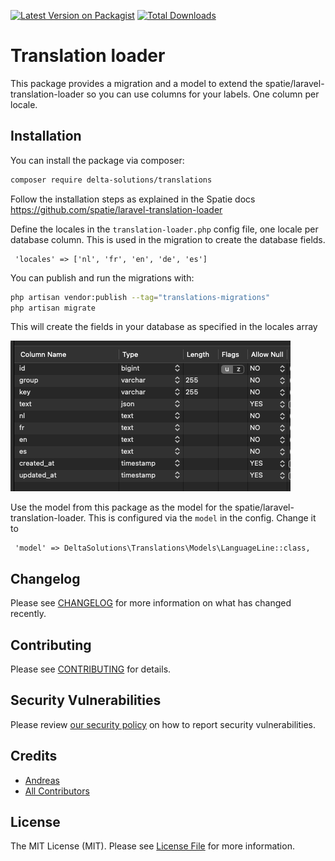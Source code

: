 [![Latest Version on Packagist](https://img.shields.io/packagist/v/delta-solutions/translations.svg?style=flat-square)](https://packagist.org/packages/delta-solutions/translations)
[![Total Downloads](https://img.shields.io/packagist/dt/delta-solutions/translations.svg?style=flat-square)](https://packagist.org/packages/delta-solutions/translations)

# Translation loader

This package provides a migration and a model to extend the spatie/laravel-translation-loader so you can use columns for your labels.  One column per locale.


## Installation

You can install the package via composer:

```bash
composer require delta-solutions/translations
```

Follow the installation steps as explained in the Spatie docs https://github.com/spatie/laravel-translation-loader

Define the locales in the `translation-loader.php` config file, one locale per database column.  This is used in the migration to create the database fields.

```
 'locales' => ['nl', 'fr', 'en', 'de', 'es']   
```

You can publish and run the migrations with:

```bash
php artisan vendor:publish --tag="translations-migrations"
php artisan migrate
```

This will create the fields in your database as specified in the locales array

![example of table](https://github.com/Delta-Solutions/assets/blob/main/translations/table_example.png)

Use the model from this package as the model for the spatie/laravel-translation-loader. This is configured via the `model` in the config. Change it to

```
 'model' => DeltaSolutions\Translations\Models\LanguageLine::class,
```

## Changelog

Please see [CHANGELOG](CHANGELOG.md) for more information on what has changed recently.

## Contributing

Please see [CONTRIBUTING](CONTRIBUTING.md) for details.

## Security Vulnerabilities

Please review [our security policy](../../security/policy) on how to report security vulnerabilities.

## Credits

- [Andreas](https://github.com/Delta-Solutions)
- [All Contributors](../../contributors)

## License

The MIT License (MIT). Please see [License File](LICENSE.md) for more information.
